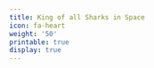 ```yaml
---
title: King of all Sharks in Space
icon: fa-heart
weight: '50'
printable: true
display: true
---
```


